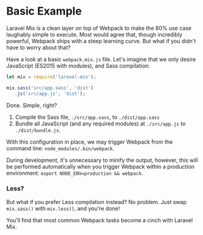 # Basic Example

Laravel Mix is a clean layer on top of Webpack to make the 80% use case laughably simple to execute. Most would agree that, though incredibly powerful, Webpack ships with a steep learning curve. But what if you didn't have to worry about that?

Have a look at a basic `webpack.mix.js` file. Let's imagine that we only desire JavaScript \(ES2015 with modules\), and Sass compilation:

```js
let mix = require('laravel-mix');

mix.sass('src/app.sass', 'dist')
   .js('src/app.js', 'dist');
```

Done. Simple, right?

1. Compile the Sass file, `./src/app.sass`, to `./dist/app.sass`
2. Bundle all JavaScript \(and any required modules\) at `./src/app.js` to `./dist/bundle.js`.

With this configuration in place, we may trigger Webpack from the command line: `node_modules/.bin/webpack`.

During development, it's unnecessary to minify the output, however, this will be performed automatically when you trigger Webpack within a production environment: `export NODE_ENV=production && webpack`.

### Less?

But what if you prefer Less compilation instead? No problem. Just swap `mix.sass()` with `mix.less()`, and you're done!

You'll find that most common Webpack tasks become a cinch with Laravel Mix.

